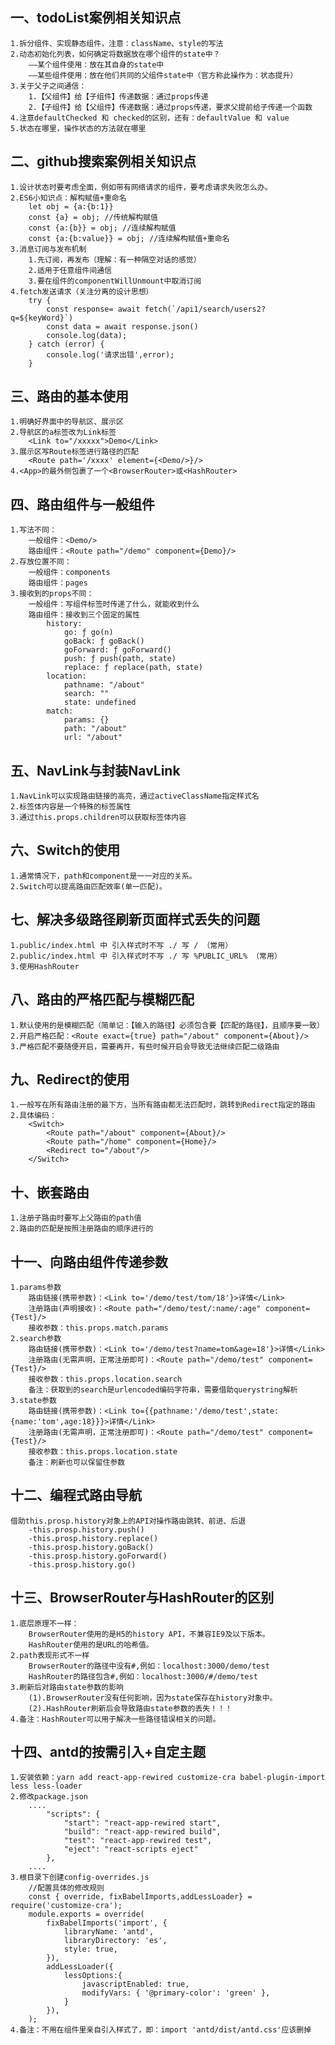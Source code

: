 ## 一、todoList案例相关知识点
    1.拆分组件、实现静态组件，注意：className、style的写法
    2.动态初始化列表，如何确定将数据放在哪个组件的state中？
        ——某个组件使用：放在其自身的state中
        ——某些组件使用：放在他们共同的父组件state中（官方称此操作为：状态提升）
    3.关于父子之间通信：
        1.【父组件】给【子组件】传递数据：通过props传递
        2.【子组件】给【父组件】传递数据：通过props传递，要求父提前给子传递一个函数
    4.注意defaultChecked 和 checked的区别，还有：defaultValue 和 value
    5.状态在哪里，操作状态的方法就在哪里

## 二、github搜索案例相关知识点
    1.设计状态时要考虑全面，例如带有网络请求的组件，要考虑请求失败怎么办。
    2.ES6小知识点：解构赋值+重命名
        let obj = {a:{b:1}}
        const {a} = obj; //传统解构赋值
        const {a:{b}} = obj; //连续解构赋值
        const {a:{b:value}} = obj; //连续解构赋值+重命名
    3.消息订阅与发布机制
        1.先订阅，再发布（理解：有一种隔空对话的感觉）
        2.适用于任意组件间通信
        3.要在组件的componentWillUnmount中取消订阅
    4.fetch发送请求（关注分离的设计思想）
        try {
            const response= await fetch(`/api1/search/users2?q=${keyWord}`)
            const data = await response.json()
            console.log(data);
        } catch (error) {
            console.log('请求出错',error);
        }

## 三、路由的基本使用
    1.明确好界面中的导航区、展示区
    2.导航区的a标签改为Link标签
        <Link to="/xxxxx">Demo</Link>
    3.展示区写Route标签进行路径的匹配
        <Route path='/xxxx' element={<Demo/>}/>
    4.<App>的最外侧包裹了一个<BrowserRouter>或<HashRouter>

## 四、路由组件与一般组件
    1.写法不同：
        一般组件：<Demo/>
        路由组件：<Route path="/demo" component={Demo}/>
    2.存放位置不同：
        一般组件：components
        路由组件：pages
    3.接收到的props不同：
        一般组件：写组件标签时传递了什么，就能收到什么
        路由组件：接收到三个固定的属性
            history:
                go: ƒ go(n)
                goBack: ƒ goBack()
                goForward: ƒ goForward()
                push: ƒ push(path, state)
                replace: ƒ replace(path, state)
            location:
                pathname: "/about"
                search: ""
                state: undefined
            match:
                params: {}
                path: "/about"
                url: "/about"

## 五、NavLink与封装NavLink
    1.NavLink可以实现路由链接的高亮，通过activeClassName指定样式名
    2.标签体内容是一个特殊的标签属性
    3.通过this.props.children可以获取标签体内容

## 六、Switch的使用
    1.通常情况下，path和component是一一对应的关系。
    2.Switch可以提高路由匹配效率(单一匹配)。

## 七、解决多级路径刷新页面样式丢失的问题
    1.public/index.html 中 引入样式时不写 ./ 写 / （常用）
    2.public/index.html 中 引入样式时不写 ./ 写 %PUBLIC_URL% （常用）
    3.使用HashRouter

## 八、路由的严格匹配与模糊匹配
    1.默认使用的是模糊匹配（简单记：【输入的路径】必须包含要【匹配的路径】，且顺序要一致）
    2.开启严格匹配：<Route exact={true} path="/about" component={About}/>
    3.严格匹配不要随便开启，需要再开，有些时候开启会导致无法继续匹配二级路由

## 九、Redirect的使用
    1.一般写在所有路由注册的最下方，当所有路由都无法匹配时，跳转到Redirect指定的路由
    2.具体编码：
        <Switch>
            <Route path="/about" component={About}/>
            <Route path="/home" component={Home}/>
            <Redirect to="/about"/>
        </Switch>

## 十、嵌套路由
    1.注册子路由时要写上父路由的path值
    2.路由的匹配是按照注册路由的顺序进行的

## 十一、向路由组件传递参数
    1.params参数
        路由链接(携带参数)：<Link to='/demo/test/tom/18'}>详情</Link>
        注册路由(声明接收)：<Route path="/demo/test/:name/:age" component={Test}/>
        接收参数：this.props.match.params
    2.search参数
        路由链接(携带参数)：<Link to='/demo/test?name=tom&age=18'}>详情</Link>
        注册路由(无需声明，正常注册即可)：<Route path="/demo/test" component={Test}/>
        接收参数：this.props.location.search
        备注：获取到的search是urlencoded编码字符串，需要借助querystring解析
    3.state参数
        路由链接(携带参数)：<Link to={{pathname:'/demo/test',state:{name:'tom',age:18}}}>详情</Link>
        注册路由(无需声明，正常注册即可)：<Route path="/demo/test" component={Test}/>
        接收参数：this.props.location.state
        备注：刷新也可以保留住参数

## 十二、编程式路由导航
    借助this.prosp.history对象上的API对操作路由跳转、前进、后退
        -this.prosp.history.push()
        -this.prosp.history.replace()
        -this.prosp.history.goBack()
        -this.prosp.history.goForward()
        -this.prosp.history.go()

## 十三、BrowserRouter与HashRouter的区别
    1.底层原理不一样：
        BrowserRouter使用的是H5的history API，不兼容IE9及以下版本。
        HashRouter使用的是URL的哈希值。
    2.path表现形式不一样
        BrowserRouter的路径中没有#,例如：localhost:3000/demo/test
        HashRouter的路径包含#,例如：localhost:3000/#/demo/test
    3.刷新后对路由state参数的影响
        (1).BrowserRouter没有任何影响，因为state保存在history对象中。
        (2).HashRouter刷新后会导致路由state参数的丢失！！！
    4.备注：HashRouter可以用于解决一些路径错误相关的问题。

## 十四、antd的按需引入+自定主题
    1.安装依赖：yarn add react-app-rewired customize-cra babel-plugin-import less less-loader
    2.修改package.json
        ....
            "scripts": {
                "start": "react-app-rewired start",
                "build": "react-app-rewired build",
                "test": "react-app-rewired test",
                "eject": "react-scripts eject"
            },
        ....
    3.根目录下创建config-overrides.js
        //配置具体的修改规则
        const { override, fixBabelImports,addLessLoader} = require('customize-cra');
        module.exports = override(
            fixBabelImports('import', {
                libraryName: 'antd',
                libraryDirectory: 'es',
                style: true,
            }),
            addLessLoader({
                lessOptions:{
                    javascriptEnabled: true,
                    modifyVars: { '@primary-color': 'green' },
                }
            }),
        );
    4.备注：不用在组件里亲自引入样式了，即：import 'antd/dist/antd.css'应该删掉